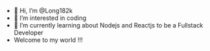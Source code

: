 - 👋 Hi, I’m @Long182k
- 👀 I’m interested in coding
- 🌱 I’m currently learning about Nodejs and Reactjs to be a Fullstack Developer
- Welcome to my world !!!

<!---
Long182k/Long182k is a ✨ special ✨ repository because its `README.md` (this file) appears on your GitHub profile.
You can click the Preview link to take a look at your changes.
--->
